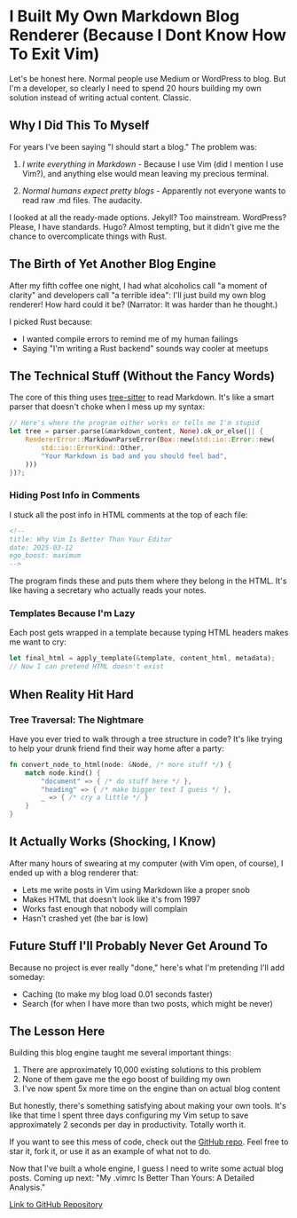 <!--
title: I Built My Own Markdown Blog Renderer (Because I Dont Know How To Exit Vim)
date: 2025-03-12
author: Luis Fernando Miranda
description: How I wasted a perfectly good weekend building a blog renderer instead of, you know, actually blogging
-->

# I Built My Own Markdown Blog Renderer (Because I Dont Know How To Exit Vim)

Let's be honest here. Normal people use Medium or WordPress to blog. But I'm a developer, so clearly I need to spend 20 hours building my own solution instead of writing actual content. Classic.

## Why I Did This To Myself
For years I've been saying "I should start a blog." The problem was:

1. *I write everything in Markdown* - Because I use Vim (did I mention I use Vim?), and anything else would mean leaving my precious terminal.

2. *Normal humans expect pretty blogs* - Apparently not everyone wants to read raw .md files. The audacity.

I looked at all the ready-made options. Jekyll? Too mainstream. WordPress? Please, I have standards. Hugo? Almost tempting, but it didn't give me the chance to overcomplicate things with Rust.

## The Birth of Yet Another Blog Engine

After my fifth coffee one night, I had what alcoholics call "a moment of clarity" and developers call "a terrible idea": I'll just build my own blog renderer! How hard could it be? (Narrator: It was harder than he thought.)

I picked Rust because:
- I wanted compile errors to remind me of my human failings
- Saying "I'm writing a Rust backend" sounds way cooler at meetups

## The Technical Stuff (Without the Fancy Words)

The core of this thing uses [tree-sitter](https://tree-sitter.github.io/tree-sitter/) to read Markdown. It's like a smart parser that doesn't choke when I mess up my syntax:

```rust
// Here's where the program either works or tells me I'm stupid
let tree = parser.parse(&markdown_content, None).ok_or_else(|| {
    RendererError::MarkdownParseError(Box::new(std::io::Error::new(
        std::io::ErrorKind::Other,
        "Your Markdown is bad and you should feel bad",
    )))
})?;
```


### Hiding Post Info in Comments

I stuck all the post info in HTML comments at the top of each file:

```markdown
<!--
title: Why Vim Is Better Than Your Editor
date: 2025-03-12
ego_boost: maximum
-->
```


The program finds these and puts them where they belong in the HTML. It's like having a secretary who actually reads your notes.

### Templates Because I'm Lazy

Each post gets wrapped in a template because typing HTML headers makes me want to cry:

```rust
let final_html = apply_template(&template, content_html, metadata);
// Now I can pretend HTML doesn't exist
```


## When Reality Hit Hard

### Tree Traversal: The Nightmare

Have you ever tried to walk through a tree structure in code? It's like trying to help your drunk friend find their way home after a party:

```rust
fn convert_node_to_html(node: &Node, /* more stuff */) {
    match node.kind() {
        "document" => { /* do stuff here */ },
        "heading" => { /* make bigger text I guess */ },
        _ => { /* cry a little */ }
    }
}
```



## It Actually Works (Shocking, I Know)

After many hours of swearing at my computer (with Vim open, of course), I ended up with a blog renderer that:

- Lets me write posts in Vim using Markdown like a proper snob
- Makes HTML that doesn't look like it's from 1997
- Works fast enough that nobody will complain
- Hasn't crashed yet (the bar is low)

## Future Stuff I'll Probably Never Get Around To

Because no project is ever really "done," here's what I'm pretending I'll add someday:

- Caching (to make my blog load 0.01 seconds faster)
- Search (for when I have more than two posts, which might be never)

## The Lesson Here

Building this blog engine taught me several important things:

1. There are approximately 10,000 existing solutions to this problem
2. None of them gave me the ego boost of building my own
3. I've now spent 5x more time on the engine than on actual blog content

But honestly, there's something satisfying about making your own tools. It's like that time I spent three days configuring my Vim setup to save approximately 2 seconds per day in productivity. Totally worth it.

If you want to see this mess of code, check out the [GitHub repo](https://github.com/Abraxas-365/MdToHtmlBlog). Feel free to star it, fork it, or use it as an example of what not to do.

Now that I've built a whole engine, I guess I need to write some actual blog posts. Coming up next: "My .vimrc Is Better Than Yours: A Detailed Analysis."

[Link to GitHub Repository](https://github.com/Abraxas-365/MdToHtmlBlog)

